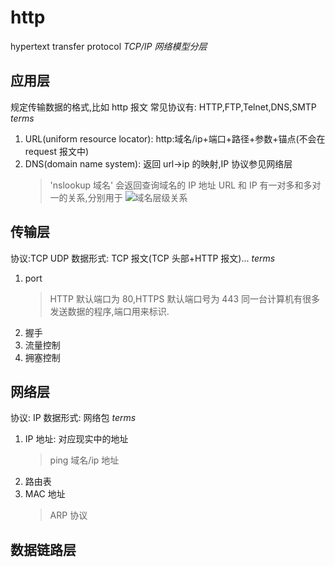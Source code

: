 # http

hypertext transfer protocol
_TCP/IP 网络模型分层_

## 应用层

规定传输数据的格式,比如 http 报文
常见协议有: HTTP,FTP,Telnet,DNS,SMTP
_terms_

1. URL(uniform resource locator): http:域名/ip+端口+路径+参数+锚点(不会在 request 报文中)
2. DNS(domain name system): 返回 url->ip 的映射,IP 协议参见网络层
   > 'nslookup 域名' 会返回查询域名的 IP 地址
   > URL 和 IP 有一对多和多对一的关系,分别用于
   > ![域名层级关系](https://cdn.xiaolincoding.com/gh/xiaolincoder/ImageHost/%E8%AE%A1%E7%AE%97%E6%9C%BA%E7%BD%91%E7%BB%9C/%E9%94%AE%E5%85%A5%E7%BD%91%E5%9D%80%E8%BF%87%E7%A8%8B/5.jpg)

## 传输层

协议:TCP UDP
数据形式: TCP 报文(TCP 头部+HTTP 报文)...
_terms_

1. port
   > HTTP 默认端口为 80,HTTPS 默认端口号为 443
   > 同一台计算机有很多发送数据的程序,端口用来标识.
2. 握手
3. 流量控制
4. 拥塞控制

## 网络层

协议: IP
数据形式: 网络包
_terms_

1. IP 地址: 对应现实中的地址
   > ping 域名/ip 地址
2. 路由表
3. MAC 地址
   > ARP 协议

## 数据链路层
